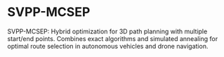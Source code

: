 # SVPP-MCSEP
SVPP-MCSEP: Hybrid optimization for 3D path planning with multiple start/end points. Combines exact algorithms and simulated annealing for optimal route selection in autonomous vehicles and drone navigation.
